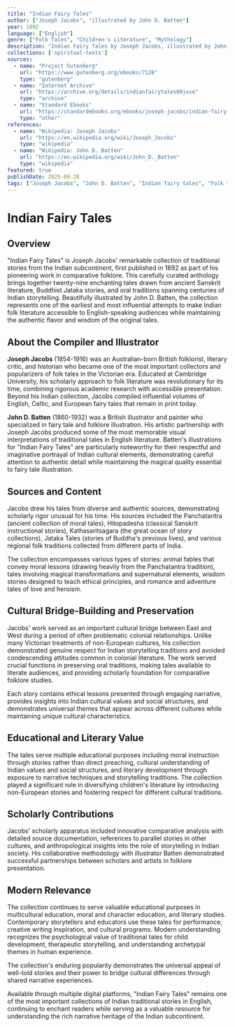 ```yaml
---
title: "Indian Fairy Tales"
author: ["Joseph Jacobs", "illustrated by John D. Batten"]
year: 1892
language: ["English"]
genre: ["Folk Tales", "Children's Literature", "Mythology"]
description: "Indian Fairy Tales by Joseph Jacobs, illustrated by John D. Batten (1892) - A masterful collection of traditional Indian folk tales and fairy stories gathered from ancient Sanskrit sources, Buddhist Jataka tales, and oral traditions. This scholarly yet accessible compilation preserves the rich st..."
collections: ['spiritual-texts']
sources:
  - name: "Project Gutenberg"
    url: "https://www.gutenberg.org/ebooks/7128"
    type: "gutenberg"
  - name: "Internet Archive"
    url: "https://archive.org/details/indianfairytales00jose"
    type: "archive"
  - name: "Standard Ebooks"
    url: "https://standardebooks.org/ebooks/joseph-jacobs/indian-fairy-tales"
    type: "other"
references:
  - name: "Wikipedia: Joseph Jacobs"
    url: "https://en.wikipedia.org/wiki/Joseph_Jacobs"
    type: "wikipedia"
  - name: "Wikipedia: John D. Batten"
    url: "https://en.wikipedia.org/wiki/John_D._Batten"
    type: "wikipedia"
featured: true
publishDate: 2025-09-28
tags: ["Joseph Jacobs", "John D. Batten", "Indian fairy tales", "Folk tales", "Children's literature", "Indian mythology", "Sanskrit literature", "Buddhist Jataka", "Oral traditions", "Victorian folklore", "Comparative mythology", "Cultural preservation", "Storytelling", "Moral tales", "Ancient wisdom"]
---
```


# Indian Fairy Tales

## Overview

"Indian Fairy Tales" is Joseph Jacobs' remarkable collection of traditional stories from the Indian subcontinent, first published in 1892 as part of his pioneering work in comparative folklore. This carefully curated anthology brings together twenty-nine enchanting tales drawn from ancient Sanskrit literature, Buddhist Jataka stories, and oral traditions spanning centuries of Indian storytelling. Beautifully illustrated by John D. Batten, the collection represents one of the earliest and most influential attempts to make Indian folk literature accessible to English-speaking audiences while maintaining the authentic flavor and wisdom of the original tales.

## About the Compiler and Illustrator

**Joseph Jacobs** (1854-1916) was an Australian-born British folklorist, literary critic, and historian who became one of the most important collectors and popularizers of folk tales in the Victorian era. Educated at Cambridge University, his scholarly approach to folk literature was revolutionary for its time, combining rigorous academic research with accessible presentation. Beyond his Indian collection, Jacobs compiled influential volumes of English, Celtic, and European fairy tales that remain in print today.

**John D. Batten** (1860-1932) was a British illustrator and painter who specialized in fairy tale and folklore illustration. His artistic partnership with Joseph Jacobs produced some of the most memorable visual interpretations of traditional tales in English literature. Batten's illustrations for "Indian Fairy Tales" are particularly noteworthy for their respectful and imaginative portrayal of Indian cultural elements, demonstrating careful attention to authentic detail while maintaining the magical quality essential to fairy tale illustration.

## Sources and Content

Jacobs drew his tales from diverse and authentic sources, demonstrating scholarly rigor unusual for his time. His sources included the Panchatantra (ancient collection of moral tales), Hitopadesha (classical Sanskrit instructional stories), Kathasaritsagara (the great ocean of story collections), Jataka Tales (stories of Buddha's previous lives), and various regional folk traditions collected from different parts of India.

The collection encompasses various types of stories: animal fables that convey moral lessons (drawing heavily from the Panchatantra tradition), tales involving magical transformations and supernatural elements, wisdom stories designed to teach ethical principles, and romance and adventure tales of love and heroism.

## Cultural Bridge-Building and Preservation

Jacobs' work served as an important cultural bridge between East and West during a period of often problematic colonial relationships. Unlike many Victorian treatments of non-European cultures, his collection demonstrated genuine respect for Indian storytelling traditions and avoided condescending attitudes common in colonial literature. The work served crucial functions in preserving oral traditions, making tales available to literate audiences, and providing scholarly foundation for comparative folklore studies.

Each story contains ethical lessons presented through engaging narrative, provides insights into Indian cultural values and social structures, and demonstrates universal themes that appear across different cultures while maintaining unique cultural characteristics.

## Educational and Literary Value

The tales serve multiple educational purposes including moral instruction through stories rather than direct preaching, cultural understanding of Indian values and social structures, and literary development through exposure to narrative techniques and storytelling traditions. The collection played a significant role in diversifying children's literature by introducing non-European stories and fostering respect for different cultural traditions.

## Scholarly Contributions

Jacobs' scholarly apparatus included innovative comparative analysis with detailed source documentation, references to parallel stories in other cultures, and anthropological insights into the role of storytelling in Indian society. His collaborative methodology with illustrator Batten demonstrated successful partnerships between scholars and artists in folklore presentation.

## Modern Relevance

The collection continues to serve valuable educational purposes in multicultural education, moral and character education, and literary studies. Contemporary storytellers and educators use these tales for performance, creative writing inspiration, and cultural programs. Modern understanding recognizes the psychological value of traditional tales for child development, therapeutic storytelling, and understanding archetypal themes in human experience.

The collection's enduring popularity demonstrates the universal appeal of well-told stories and their power to bridge cultural differences through shared narrative experiences.

Available through multiple digital platforms, "Indian Fairy Tales" remains one of the most important collections of Indian traditional stories in English, continuing to enchant readers while serving as a valuable resource for understanding the rich narrative heritage of the Indian subcontinent.